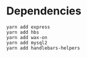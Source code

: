 # Dependencies

```
yarn add express
yarn add hbs
yarn add wax-on
yarn add mysql2
yarn add handlebars-helpers
```